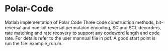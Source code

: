 # Polar-Code
Matlab implementation of Polar Code
Three code construction methods, bit-reversal and non-bit reversal permutaion encoding, SC and SCL decorders, rate matching and rate recovery to support any codeword length and code rate. For details refer to the user mannual file in pdf. A good start point is run the file: example_run.m.
